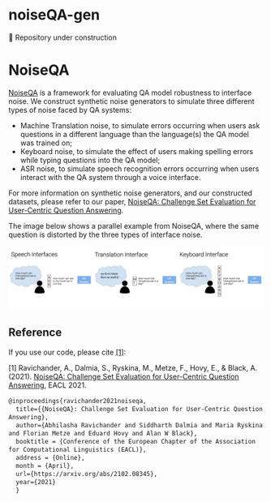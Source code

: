 # noiseQA-gen

:wrench: Repository under construction  

# NoiseQA

[NoiseQA](https://noiseqa.github.io/) is a framework for evaluating QA model robustness to interface noise.
We construct synthetic noise generators to simulate three different types of noise faced by QA systems:
 - Machine Translation noise, to simulate errors occurring when users ask questions in a different language than the language(s) the QA model was trained on;
 - Keyboard noise, to simulate the effect of users making spelling errors while typing questions into the QA model;
 - ASR noise, to simulate speech recognition errors occurring when users interact with the QA system through a voice interface. 

For more information on synthetic noise generators, and our constructed datasets, please refer to our paper,
[NoiseQA: Challenge Set Evaluation for User-Centric Question Answering](https://arxiv.org/abs/2102.08345).

The image below shows a parallel example from NoiseQA, where the same question is distorted by the three types of interface noise.

![An example from NoiseQA](noiseqa_example.png)


## Reference

If you use our code, please cite [[1]](https://arxiv.org/abs/2102.08345):

[1] Ravichander, A., Dalmia, S., Ryskina, M., Metze, F., Hovy, E., & Black, A. (2021). [NoiseQA: Challenge Set Evaluation for User-Centric Question Answering](https://arxiv.org/abs/2102.08345), EACL 2021.

```
@inproceedings{ravichander2021noiseqa,
  title={{NoiseQA}: Challenge Set Evaluation for User-Centric Question Answering},
  author={Abhilasha Ravichander and Siddharth Dalmia and Maria Ryskina and Florian Metze and Eduard Hovy and Alan W Black},
  booktitle = {Conference of the European Chapter of the Association for Computational Linguistics (EACL)},
  address = {Online},
  month = {April},
  url={https://arxiv.org/abs/2102.08345},
  year={2021}
  }
```

